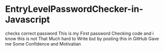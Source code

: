 # EntryLevelPasswordChecker-in-Javascript
checks correct password This is my First password Checking code and i know this is not That Much hard to Write but by posting this in GitHub Gave me Some Confidence and Motivatian 
